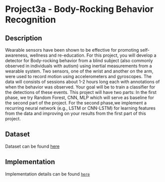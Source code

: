 # Project3a - Body-Rocking Behavior Recognition

## Description
Wearable sensors have been shown to be effective for promoting self-awareness, wellness and re-education. For this project, you
will develop a detector for Body-rocking behavior from a blind subject (also commonly observed in individuals with autism) using
inertial measurements from a wearable system. Two sensors, one of the wrist and another on the arm, were used to record motion using accelerometers and gyroscopes.
The data will consists of sessions about 1-2 hours long each with annotations of when the behavior was observed. Your goal will be
to train a classifier for the detections of these events. This project will have two parts: In the first phase, we try
Random Forest, CNN, MLP which will serve as baseline for the second part of the project. For the second phase,we implement a recurring neural network (e.g., LSTM or CNN-LSTM) for learning features from the data and
improving on your results from the first part of this project. 

## Dataset
Dataset can be found [here](https://drive.google.com/drive/folders/1OKypsGFBXOTPibXxmCo0_ODiZe2d4l3e?usp=sharing)

## Implementation
Implementation details can be found [`here`](Proj3a_report.pdf)
